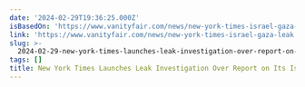 ```yaml
---
date: '2024-02-29T19:36:25.000Z'
isBasedOn: 'https://www.vanityfair.com/news/new-york-times-israel-gaza-leak'
link: 'https://www.vanityfair.com/news/new-york-times-israel-gaza-leak'
slug: >-
  2024-02-29-new-york-times-launches-leak-investigation-over-report-on-its-israel-gaza-c
tags: []
title: New York Times Launches Leak Investigation Over Report on Its Israel-Gaza C
---
```


